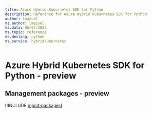 ```yaml
---
title: Azure Hybrid Kubernetes SDK for Python
description: Reference for Azure Hybrid Kubernetes SDK for Python
author: lmazuel
ms.author: lmazuel
ms.data: 06/07/2023
ms.topic: reference
ms.devlang: python
ms.service: hybridkubernetes
---
```

# Azure Hybrid Kubernetes SDK for Python - preview

## Management packages - preview
[!INCLUDE [mgmt-packages](hybrid-kubernetes-mgmt-index.md)]